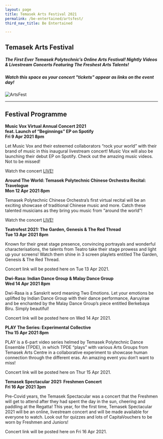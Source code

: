 ```yaml
---
layout: page
title: Temasek Arts Festival 2021
permalink: /be-entertained/artsfest/
third_nav_title: Be Entertained

---
```

## Temasek Arts Festival

<h5>The First Ever Temasek Polytechnic’s Online Arts Festival! Nightly Videos & Livestream Concerts Featuring The Freshest Arts Talents!</h5>
 
<h5>Watch this space as your concert "tickets" appear as links on the event day!</h5>

![ArtsFest]({{site.baseurl}}/images/BeEntertained-ArtsfestQR.png)

---
## Festival Programme

<b> Music Vox Virtual Annual Concert 2021</b><br> 
<b>feat. Launch of “Beginnings” EP on Spotify</b><br> 
<b>Fri 9 Apr 2021 8pm</b>

Let Music Vox and their esteemed collaborators “rock your world” with their brand of music in this inaugural livestream concert! Music Vox will also be launching their debut EP on Spotify. Check out the amazing music videos. Not to be missed! 
 
Watch the concert <a href="https://vimeo.com/534288370" target="_blank">LIVE!</a> 

<b>Around The World: Temasek Polytechnic Chinese Orchestra Recital: Travelogue</b><br>
<b>Mon 12 Apr 2021 8pm</b>

Temasek Polytechnic Chinese Orchestra’s first virtual recital will be an exciting showcase of traditional Chinese music and more. Catch these talented musicians as they bring you music from “around the world"!

Watch the concert <a href="https://www.youtube.com/watch?v=MKM3g2s_lgs" target="_blank">LIVE!</a>

<b>Teatrofest 2021: The Garden, Genesis & The Red Thread</b><br>
<b>Tue 13 Apr 2021 8pm</b>

Known for their great stage presence, convincing portrayals and wonderful characterisations, the talents from Teatro take their stage prowess and light up your screens! Watch them shine in 3 screen playlets entitled The Garden, Genesis & The Red Thread.

Concert link will be posted here on Tue 13 Apr 2021.

<b>Dwi-Rasa: Indian Dance Group & Malay Dance Group</b><br>
<b>Wed 14 Apr 2021 8pm</b>

Dwi-Rasa is a Sanskrit word meaning Two Emotions. Let your emotions be uplifted by Indian Dance Group with their dance performance, Aaruyirae and be enchanted by the Malay Dance Group’s piece entitled Berkebaya Biru. Simply beautiful!

Concert link will be posted here on Wed 14 Apr 2021.

<b>PLAY The Series: Experimental Collective</b><br>
<b>Thu 15 Apr 2021 8pm</b>

PLAY is a 6-part video series helmed by Temasek Polytechnic Dance Ensemble (TPDE), in which TPDE “plays” with various Arts Groups from Temasek Arts Centre in a collaborative experiment to showcase human connection through the different eras. An amazing event you don’t want to miss!

Concert link will be posted here on Thur 15 Apr 2021.

<b>Temasek Spectacular 2021: Freshmen Concert</b><br>
<b>Fri 16 Apr 2021 3pm</b>

Pre-Covid years, the Temasek Spectacular was a concert that the Freshmen will get to attend after they had spent the day in the sun, cheering and paddling at the Regatta! This year, for the first time, Temasek Spectacular 2021 will be an online, livestream concert and will be made available for everyone to watch. Look out for quizzes and lots of CapitaVouchers to be worn by Freshmen and Juniors!

Concert link will be posted here on Fri 16 Apr 2021.
